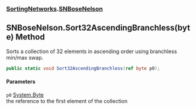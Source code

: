 ### [SortingNetworks](SortingNetworks.md 'SortingNetworks').[SNBoseNelson](SortingNetworks_SNBoseNelson.md 'SortingNetworks.SNBoseNelson')
## SNBoseNelson.Sort32AscendingBranchless(byte) Method
Sorts a collection of 32 elements in ascending order using branchless min/max swap.  
```csharp
public static void Sort32AscendingBranchless(ref byte p0);
```
#### Parameters
<a name='SortingNetworks_SNBoseNelson_Sort32AscendingBranchless(byte)_p0'></a>
`p0` [System.Byte](https://docs.microsoft.com/en-us/dotnet/api/System.Byte 'System.Byte')  
the reference to the first element of the collection
  
